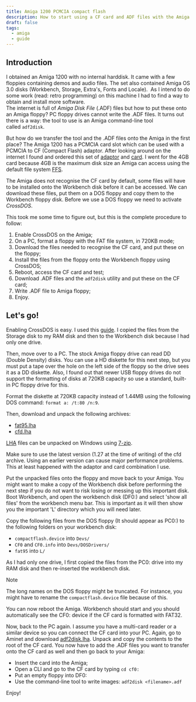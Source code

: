 ```yaml
---
title: Amiga 1200 PCMCIA compact flash
description: How to start using a CF card and ADF files with the Amiga 1200.
draft: false
tags:
  - amiga
  - guide
---
```

## Introduction
  
I obtained an Amiga 1200 with no internal harddisk. It came with a few floppies containing demos and audio files. The set also contained Amiga OS 3.0 disks (Workbench, Storage, Extra's, Fonts and Locale).  As I intend to do some work (read: retro programming) on this machine I had to find a way to obtain and install more software.  
The internet is full of *Amiga Disk File* (.ADF) files but how to put these onto an Amiga floppy? PC floppy drives cannot write the .ADF files. It turns out there is a way: the tool to use is an Amiga command-line tool called `adf2disk`.

But how do we transfer the tool and the .ADF files onto the Amiga in the first place? The Amiga 1200 has a PCMCIA card slot which can be used with a PCMCIA to CF (Compact Flash) adaptor. After looking around on the internet I found and ordered this set of [adaptor](http://www.cameratotaal.com/pcmcia-compact-flash-kaart-adapter-voor-laptop-p-1025.html) and [card](http://www.cameratotaal.com/pcmcia-compact-flash-kaart-adapter-voor-laptop-p-1025.html). I went for the 4GB card because 4GB is the maximum disk size an Amiga can access using the default file system [FFS](http://en.wikipedia.org/wiki/Amiga_Fast_File_System).  
  
The Amiga does not recognise the CF card by default, some files will have to be installed onto the Workbench disk before it can be accessed. We can download these files, put them on a DOS floppy and copy them to the Workbench floppy disk. Before we use a DOS floppy we need to activate *CrossDOS*.  

This took me some time to figure out, but this is the complete procedure to follow:  

1. Enable CrossDOS on the Amiga;
2. On a PC, format a floppy with the FAT file system, in 720KB mode;
3. Download the files needed to recognise the CF card, and put these on the floppy;
4. Install the files from the floppy onto the Workbench floppy using CrossDOS;
5. Reboot, access the CF card and test;
6. Download .ADF files and the `adf2disk` utility and put these on the CF card;
7. Write .ADF file to Amiga floppy;
8. Enjoy.

## Let's go!

Enabling CrossDOS is easy. I used this [guide](http://www.l8r.net/technical/t-crossdos.shtml). I copied the files from the Storage disk to my RAM disk and then to the Workbench disk because I had only one drive.

Then, move over to a PC. The stock Amiga floppy drive can read DD (Double Density) disks. You can use a HD diskette for this next step, but you must put a tape over the hole on the left side of the floppy so the drive sees it as a DD diskette. Also, I found out that newer USB floppy drives do not support the formatting of disks at 720KB capacity so use a standard, built-in PC floppy drive for this.

Format the diskette at 720KB capacity instead of 1.44MB using the following DOS command: `format a: /t:80 /n:9`.
  
Then, download and unpack the following archives:

- [fat95.lha](http://aminet.net/search?query=fat95)
- [cfd.lha](http://aminet.net/search?query=cfd.lha)

[LHA](http://en.wikipedia.org/wiki/LHA_(file_format)) files can be unpacked on Windows using [7-zip](http://www.7-zip.org/).

Make sure to use the latest version (1.27 at the time of writing) of the cfd archive. Using an earlier version can cause major performance problems. This at least happened with the adaptor and card combination I use.

Put the unpacked files onto the floppy and move back to your Amiga. You might want to make a copy of the Workbench disk before performing the next step if you do not want to risk losing or messing up this important disk. Boot Workbench, and open the workbench disk (DF0:) and select 'show all files' from the workbench menu bar. This is important as it will then show you the important 'L' directory which you will need later.

Copy the following files from the DOS floppy (It should appear as PC0:) to the following folders on your workbench disk:

* `compactflash.device` into `Devs/`
* `CF0` and `CF0.info` into `Devs/DOSDrivers/`
* `fat95` into `L/`

As I had only one drive, I first copied the files from the PC0: drive into my RAM disk and then re-inserted the workbench disk.

>[!Note]
>The long names on the DOS floppy might be truncated. For instance, you might have to rename the `compactflash.device` file because of this.

You can now reboot the Amiga. Workbench should start and you should automatically see the CF0: device if the CF card is formatted with FAT32.

Now, back to the PC again. I assume you have a multi-card reader or a similar device so you can connect the CF card into your PC. Again, go to Aminet and download [adf2disk.lha](http://aminet.net/search?query=adf2disk). Unpack and copy the contents to the root of the CF card. You now have to add the .ADF files you want to transfer onto the CF card as well and then go back to your Amiga:

- Insert the card into the Amiga;
- Open a CLI and go to the CF card by typing `cd cf0:`
- Put an empty floppy into DF0:
- Use the command-line tool to write images: `adf2disk <filename>.adf`

Enjoy!
